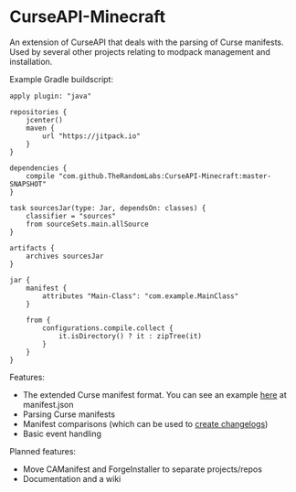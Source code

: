 # CurseAPI-Minecraft
An extension of CurseAPI that deals with the parsing of Curse manifests. Used by several other
projects relating to modpack management and installation.

Example Gradle buildscript:

	apply plugin: "java"

	repositories {
		jcenter()
		maven {
			url "https://jitpack.io"
		}
	}

	dependencies {
		compile "com.github.TheRandomLabs:CurseAPI-Minecraft:master-SNAPSHOT"
	}

	task sourcesJar(type: Jar, dependsOn: classes) {
		classifier = "sources"
		from sourceSets.main.allSource
	}

	artifacts {
		archives sourcesJar
	}

	jar {
		manifest {
			attributes "Main-Class": "com.example.MainClass"
		}

		from {
			configurations.compile.collect {
				it.isDirectory() ? it : zipTree(it)
			}
		}
	}


Features:
* The extended Curse manifest format. You can see an example
[here](https://github.com/TheRandomLabs/LightChocolate) at manifest.json
* Parsing Curse manifests
* Manifest comparisons (which can be used to
[create changelogs](https://github.com/TheRandomLabs/ChangelogGenerator))
* Basic event handling

Planned features:
* Move CAManifest and ForgeInstaller to separate projects/repos
* Documentation and a wiki
